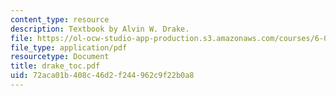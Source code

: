 ```yaml
---
content_type: resource
description: Textbook by Alvin W. Drake.
file: https://ol-ocw-studio-app-production.s3.amazonaws.com/courses/6-041-probabilistic-systems-analysis-and-applied-probability-spring-2006/72aca01b408c46d2f244962c9f22b0a8_drake_toc.pdf
file_type: application/pdf
resourcetype: Document
title: drake_toc.pdf
uid: 72aca01b-408c-46d2-f244-962c9f22b0a8
---
```

